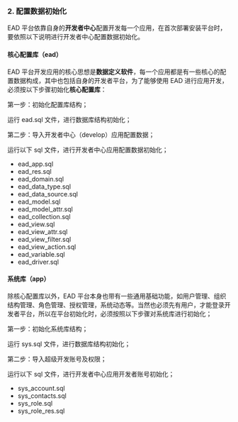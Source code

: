 ### 2. 配置数据初始化

EAD 平台依靠自身的**开发者中心**配置开发每一个应用，在首次部署安装平台时，要依照以下说明进行开发者中心配置数据初始化。

#### 核心配置库（ead）

EAD 平台开发应用的核心思想是**数据定义软件**，每一个应用都是有一些核心的配置数据构成，其中也包括自身的开发者平台，为了能够使用 EAD 进行应用开发，必须按以下步骤初始化**核心配置库**：

第一步：初始化配置库结构；

  运行 ead.sql 文件，进行数据库结构初始化；

第二步：导入开发者中心（develop）应用配置数据；

  运行以下 sql 文件，进行开发者中心应用配置数据初始化；

  - ead_app.sql
  - ead_res.sql
  - ead_domain.sql
  - ead_data_type.sql
  - ead_data_source.sql
  - ead_model.sql
  - ead_model_attr.sql
  - ead_collection.sql
  - ead_view.sql
  - ead_view_attr.sql
  - ead_view_filter.sql
  - ead_view_action.sql
  - ead_variable.sql
  - ead_driver.sql

#### 系统库（app）

除核心配置库以外，EAD 平台本身也带有一些通用基础功能，如用户管理、组织结构管理、角色管理、授权管理，系统动态等。当然也必须先有用户，才能登录开发者平台，所以在平台初始化时，必须按照以下步骤对系统库进行初始化；

第一步：初始化系统库结构；

运行 sys.sql 文件，进行数据库结构初始化；

第二步：导入超级开发账号及权限；

  运行以下 sql 文件，进行开发者中心应用开发者账号初始化；

  - sys_account.sql
  - sys_contacts.sql
  - sys_role.sql
  - sys_role_res.sql




